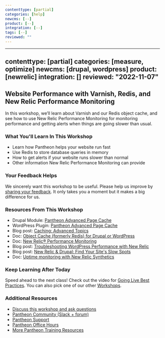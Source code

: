 ```yaml
---
contenttype: [partial]
categories: [help]
newcms: [--]
product: [--]
integration: [--]
tags: [--]
reviewed: ""
---
```


---
contenttype: [partial]
categories: [measure, optimize]
newcms: [drupal, wordpress]
product: [newrelic]
integration: []
reviewed: "2022-11-07"
---

## Website Performance with Varnish, Redis, and New Relic Performance Monitoring

In this workshop, we’ll learn about Varnish and our Redis object cache, and see how to use New Relic Performance Monitoring for monitoring performance and getting alerts when things are going slower than usual.

### What You'll Learn In This Workshop

- Learn how Pantheon helps your website run fast
- Use Redis to store database queries in memory
- How to get alerts if your website runs slower than normal
- Other information New Relic Performance Monitoring can provide


<Youtube src="QxQ__f6lUU0" title="Website Performance with Varnish, Redis, and New Relic" start="16" />

### Your Feedback Helps

We sincerely want this workshop to be useful. Please help us improve by [sharing your feedback](https://www.getfeedback.com/r/FHnfj1n8?gf_q[8821859]=17495040). It only takes you a moment but it makes a big difference for us.

### Resources From This Workshop

- Drupal Module: [Pantheon Advanced Page Cache](https://www.drupal.org/project/pantheon_advanced_page_cache)
- WordPress Plugin: [Pantheon Advanced Page Cache](https://wordpress.org/plugins/pantheon-advanced-page-cache)
- Blog post: [Caching: Advanced Topics](/caching-advanced-topics)
- Doc: [Object Cache (formerly Redis) for Drupal or WordPress](/guides/object-cache)
- Doc: [New Relic&reg; Performance Monitoring](/guides/new-relic)
- Blog post: [Troubleshooting WordPress Performance with New Relic](https://pantheon.io/blog/troubleshooting-wordpress-performance-new-relic)
- Blog post: [New Relic & Drupal: Find Your Site's Slow Spots](https://pantheon.io/blog/new-relic-drupal-find-site-slow-spots)
- Doc: [Uptime monitoring with New Relic Synthetics](/guides/new-relic)

### Keep Learning After Today

Speed ahead to the next class! Check out the video for [Going Live Best Practices](/guides/edt/going-live/). You can also pick one of our other [Workshops](https://pantheon.io/workshops).

### Additional Resources

- [Discuss this workshop and ask questions](https://discuss.pantheon.io/c/pantheon-training/performance-varnish-redis-new-relic/55)
- [Pantheon Community (Slack + forum)](/pantheon-community)
- [Pantheon Support](/guides/support)
- [Pantheon Office Hours](https://pantheon.io/agencies/office-hours)
- [More Pantheon Training Resources](https://pantheon.io/learn-pantheon)
